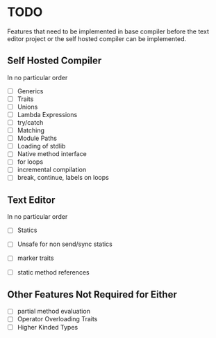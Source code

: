 # TODO
Features that need to be implemented in base compiler before the text editor project
or the self hosted compiler can be implemented.

## Self Hosted Compiler
In no particular order
* [ ] Generics
* [ ] Traits
* [ ] Unions
* [ ] Lambda Expressions
* [ ] try/catch
* [ ] Matching
* [ ] Module Paths
* [ ] Loading of stdlib
* [ ] Native method interface
* [ ] for loops
* [ ] incremental compilation
* [ ] break, continue, labels on loops

## Text Editor
In no particular order
* [ ] Statics
* [ ] Unsafe for non send/sync statics
* [ ] marker traits
* [ ] static method references


## Other Features Not Required for Either
* [ ] partial method evaluation
* [ ] Operator Overloading Traits
* [ ] Higher Kinded Types